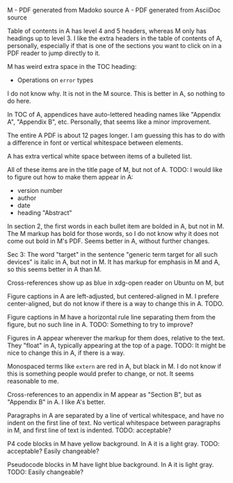M - PDF generated from Madoko source
A - PDF generated from AsciiDoc source


Table of contents in A has level 4 and 5 headers, whereas M only has
headings up to level 3.  I like the extra headers in the table of
contents of A, personally, especially if that is one of the sections
you want to click on in a PDF reader to jump directly to it.

M has weird extra space in the TOC heading:

+ Operations on `error` types

I do not know why.  It is not in the M source.  This is better in A,
so nothing to do here.

In TOC of A, appendices have auto-lettered heading names like
"Appendix A", "Appendix B", etc.  Personally, that seems like a minor
improvement.

The entire A PDF is about 12 pages longer.  I am guessing this has to
do with a difference in font or vertical whitespace between elements.

A has extra vertical white space between items of a bulleted list.

All of these items are in the title page of M, but not of A.  TODO: I
would like to figure out how to make them appear in A:

+ version number
+ author
+ date
+ heading "Abstract"

In section 2, the first words in each bullet item are bolded in A, but
not in M.  The M markup has bold for those words, so I do not know why
it does not come out bold in M's PDF.  Seems better in A, without
further changes.

Sec 3: The word "target" in the sentence "generic term target for all
such devices" is italic in A, but not in M.  It has markup for
emphasis in M and A, so this seems better in A than M.

Cross-references show up as blue in xdg-open reader on Ubuntu on M, but 

Figure captions in A are left-adjusted, but centered-aligned in M.  I
prefere center-aligned, but do not know if there is a way to change
this in A.  TODO.

Figure captions in M have a horizontal rule line separating them from
the figure, but no such line in A.  TODO: Something to try to improve?

Figures in A appear wherever the markup for them does, relative to the
text.  They "float" in A, typically appearing at the top of a page.
TODO: It might be nice to change this in A, if there is a way.

Monospaced terms like `extern` are red in A, but black in M.  I do not
know if this is something people would prefer to change, or not.  It
seems reasonable to me.

Cross-references to an appendix in M appear as "Section B", but as
"Appendix B" in A.  I like A's better.

Paragraphs in A are separated by a line of vertical whitespace, and
have no indent on the first line of text.  No vertical whitespace
between paragraphs in M, and first line of text is indented.  TODO:
acceptable?

P4 code blocks in M have yellow background.  In A it is a light gray.
TODO: acceptable?  Easily changeable?

Pseudocode blocks in M have light blue background.  In A it is light
gray.  TODO: Easily changeable?

